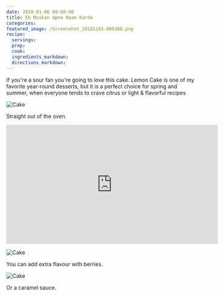 ```yaml
---
date: 2018-01-06 00:00:00
title: Ek Muskan Apne Naam Karde
categories:
featured_image: /Screenshot_20181103-090308.png
recipe:
  servings:
  prep:
  cook:
  ingredients_markdown:
  directions_markdown:
---
```


If you're a sour fan you're going to love this cake. Lemon Cake is one of my favorite year-round desserts, but it is a perfect choice for spring and summer, when everyone tends to crave citrus or light & flavorful recipes

![Cake](https://source.unsplash.com/1HPTYLozDGw)

Straight out of the oven.

<iframe width="560" height="315" src="https://www.youtube.com/embed/i31r0olrm5Y" frameborder="0" allow="accelerometer; autoplay; encrypted-media; gyroscope; picture-in-picture" allowfullscreen=""></iframe>

![Cake](https://source.unsplash.com/WoVGndRTx2o)

You can add extra flavour with berries.

![Cake](https://source.unsplash.com/7JYVKRo7i5Q)

Or a caramel sauce.
